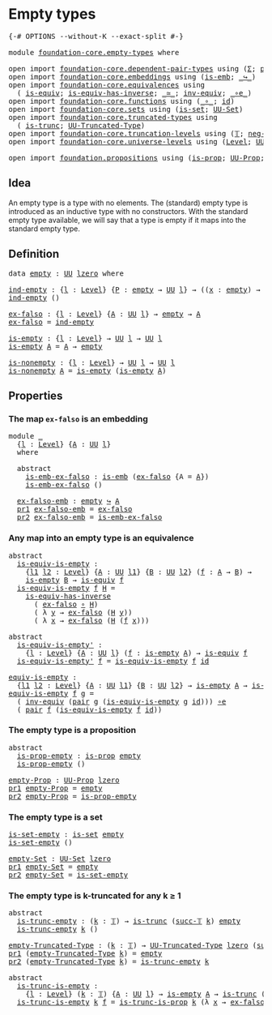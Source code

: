 # Empty types

<pre class="Agda"><a id="24" class="Symbol">{-#</a> <a id="28" class="Keyword">OPTIONS</a> <a id="36" class="Pragma">--without-K</a> <a id="48" class="Pragma">--exact-split</a> <a id="62" class="Symbol">#-}</a>

<a id="67" class="Keyword">module</a> <a id="74" href="foundation-core.empty-types.html" class="Module">foundation-core.empty-types</a> <a id="102" class="Keyword">where</a>

<a id="109" class="Keyword">open</a> <a id="114" class="Keyword">import</a> <a id="121" href="foundation-core.dependent-pair-types.html" class="Module">foundation-core.dependent-pair-types</a> <a id="158" class="Keyword">using</a> <a id="164" class="Symbol">(</a><a id="165" href="foundation-core.dependent-pair-types.html#502" class="Record">Σ</a><a id="166" class="Symbol">;</a> <a id="168" href="foundation-core.dependent-pair-types.html#575" class="InductiveConstructor">pair</a><a id="172" class="Symbol">;</a> <a id="174" href="foundation-core.dependent-pair-types.html#592" class="Field">pr1</a><a id="177" class="Symbol">;</a> <a id="179" href="foundation-core.dependent-pair-types.html#604" class="Field">pr2</a><a id="182" class="Symbol">)</a>
<a id="184" class="Keyword">open</a> <a id="189" class="Keyword">import</a> <a id="196" href="foundation-core.embeddings.html" class="Module">foundation-core.embeddings</a> <a id="223" class="Keyword">using</a> <a id="229" class="Symbol">(</a><a id="230" href="foundation-core.embeddings.html#980" class="Function">is-emb</a><a id="236" class="Symbol">;</a> <a id="238" href="foundation-core.embeddings.html#1062" class="Function Operator">_↪_</a><a id="241" class="Symbol">)</a>
<a id="243" class="Keyword">open</a> <a id="248" class="Keyword">import</a> <a id="255" href="foundation-core.equivalences.html" class="Module">foundation-core.equivalences</a> <a id="284" class="Keyword">using</a>
  <a id="292" class="Symbol">(</a> <a id="294" href="foundation-core.equivalences.html#1542" class="Function">is-equiv</a><a id="302" class="Symbol">;</a> <a id="304" href="foundation-core.equivalences.html#2999" class="Function">is-equiv-has-inverse</a><a id="324" class="Symbol">;</a> <a id="326" href="foundation-core.equivalences.html#1607" class="Function Operator">_≃_</a><a id="329" class="Symbol">;</a> <a id="331" href="foundation-core.equivalences.html#5707" class="Function">inv-equiv</a><a id="340" class="Symbol">;</a> <a id="342" href="foundation-core.equivalences.html#7843" class="Function Operator">_∘e_</a><a id="346" class="Symbol">)</a>
<a id="348" class="Keyword">open</a> <a id="353" class="Keyword">import</a> <a id="360" href="foundation-core.functions.html" class="Module">foundation-core.functions</a> <a id="386" class="Keyword">using</a> <a id="392" class="Symbol">(</a><a id="393" href="foundation-core.functions.html#407" class="Function Operator">_∘_</a><a id="396" class="Symbol">;</a> <a id="398" href="foundation-core.functions.html#309" class="Function">id</a><a id="400" class="Symbol">)</a>
<a id="402" class="Keyword">open</a> <a id="407" class="Keyword">import</a> <a id="414" href="foundation-core.sets.html" class="Module">foundation-core.sets</a> <a id="435" class="Keyword">using</a> <a id="441" class="Symbol">(</a><a id="442" href="foundation-core.sets.html#1099" class="Function">is-set</a><a id="448" class="Symbol">;</a> <a id="450" href="foundation-core.sets.html#1177" class="Function">UU-Set</a><a id="456" class="Symbol">)</a>
<a id="458" class="Keyword">open</a> <a id="463" class="Keyword">import</a> <a id="470" href="foundation-core.truncated-types.html" class="Module">foundation-core.truncated-types</a> <a id="502" class="Keyword">using</a>
  <a id="510" class="Symbol">(</a> <a id="512" href="foundation-core.truncated-types.html#1466" class="Function">is-trunc</a><a id="520" class="Symbol">;</a> <a id="522" href="foundation-core.truncated-types.html#1651" class="Function">UU-Truncated-Type</a><a id="539" class="Symbol">)</a>
<a id="541" class="Keyword">open</a> <a id="546" class="Keyword">import</a> <a id="553" href="foundation-core.truncation-levels.html" class="Module">foundation-core.truncation-levels</a> <a id="587" class="Keyword">using</a> <a id="593" class="Symbol">(</a><a id="594" href="foundation-core.truncation-levels.html#382" class="Datatype">𝕋</a><a id="595" class="Symbol">;</a> <a id="597" href="foundation-core.truncation-levels.html#403" class="InductiveConstructor">neg-two-𝕋</a><a id="606" class="Symbol">;</a> <a id="608" href="foundation-core.truncation-levels.html#419" class="InductiveConstructor">succ-𝕋</a><a id="614" class="Symbol">)</a>
<a id="616" class="Keyword">open</a> <a id="621" class="Keyword">import</a> <a id="628" href="foundation-core.universe-levels.html" class="Module">foundation-core.universe-levels</a> <a id="660" class="Keyword">using</a> <a id="666" class="Symbol">(</a><a id="667" href="Agda.Primitive.html#597" class="Postulate">Level</a><a id="672" class="Symbol">;</a> <a id="674" href="foundation-core.universe-levels.html#222" class="Primitive">UU</a><a id="676" class="Symbol">;</a> <a id="678" href="Agda.Primitive.html#764" class="Primitive">lzero</a><a id="683" class="Symbol">)</a>

<a id="686" class="Keyword">open</a> <a id="691" class="Keyword">import</a> <a id="698" href="foundation.propositions.html" class="Module">foundation.propositions</a> <a id="722" class="Keyword">using</a> <a id="728" class="Symbol">(</a><a id="729" href="foundation-core.propositions.html#1246" class="Function">is-prop</a><a id="736" class="Symbol">;</a> <a id="738" href="foundation-core.propositions.html#1322" class="Function">UU-Prop</a><a id="745" class="Symbol">;</a> <a id="747" href="foundation.propositions.html#940" class="Function">is-trunc-is-prop</a><a id="763" class="Symbol">)</a>
</pre>
## Idea

An empty type is a type with no elements. The (standard) empty type is introduced as an inductive type with no constructors. With the standard empty type available, we will say that a type is empty if it maps into the standard empty type.

## Definition

<pre class="Agda"><a id="1042" class="Keyword">data</a> <a id="empty"></a><a id="1047" href="foundation-core.empty-types.html#1047" class="Datatype">empty</a> <a id="1053" class="Symbol">:</a> <a id="1055" href="foundation-core.universe-levels.html#222" class="Primitive">UU</a> <a id="1058" href="Agda.Primitive.html#764" class="Primitive">lzero</a> <a id="1064" class="Keyword">where</a>

<a id="ind-empty"></a><a id="1071" href="foundation-core.empty-types.html#1071" class="Function">ind-empty</a> <a id="1081" class="Symbol">:</a> <a id="1083" class="Symbol">{</a><a id="1084" href="foundation-core.empty-types.html#1084" class="Bound">l</a> <a id="1086" class="Symbol">:</a> <a id="1088" href="Agda.Primitive.html#597" class="Postulate">Level</a><a id="1093" class="Symbol">}</a> <a id="1095" class="Symbol">{</a><a id="1096" href="foundation-core.empty-types.html#1096" class="Bound">P</a> <a id="1098" class="Symbol">:</a> <a id="1100" href="foundation-core.empty-types.html#1047" class="Datatype">empty</a> <a id="1106" class="Symbol">→</a> <a id="1108" href="foundation-core.universe-levels.html#222" class="Primitive">UU</a> <a id="1111" href="foundation-core.empty-types.html#1084" class="Bound">l</a><a id="1112" class="Symbol">}</a> <a id="1114" class="Symbol">→</a> <a id="1116" class="Symbol">((</a><a id="1118" href="foundation-core.empty-types.html#1118" class="Bound">x</a> <a id="1120" class="Symbol">:</a> <a id="1122" href="foundation-core.empty-types.html#1047" class="Datatype">empty</a><a id="1127" class="Symbol">)</a> <a id="1129" class="Symbol">→</a> <a id="1131" href="foundation-core.empty-types.html#1096" class="Bound">P</a> <a id="1133" href="foundation-core.empty-types.html#1118" class="Bound">x</a><a id="1134" class="Symbol">)</a>
<a id="1136" href="foundation-core.empty-types.html#1071" class="Function">ind-empty</a> <a id="1146" class="Symbol">()</a>

<a id="ex-falso"></a><a id="1150" href="foundation-core.empty-types.html#1150" class="Function">ex-falso</a> <a id="1159" class="Symbol">:</a> <a id="1161" class="Symbol">{</a><a id="1162" href="foundation-core.empty-types.html#1162" class="Bound">l</a> <a id="1164" class="Symbol">:</a> <a id="1166" href="Agda.Primitive.html#597" class="Postulate">Level</a><a id="1171" class="Symbol">}</a> <a id="1173" class="Symbol">{</a><a id="1174" href="foundation-core.empty-types.html#1174" class="Bound">A</a> <a id="1176" class="Symbol">:</a> <a id="1178" href="foundation-core.universe-levels.html#222" class="Primitive">UU</a> <a id="1181" href="foundation-core.empty-types.html#1162" class="Bound">l</a><a id="1182" class="Symbol">}</a> <a id="1184" class="Symbol">→</a> <a id="1186" href="foundation-core.empty-types.html#1047" class="Datatype">empty</a> <a id="1192" class="Symbol">→</a> <a id="1194" href="foundation-core.empty-types.html#1174" class="Bound">A</a>
<a id="1196" href="foundation-core.empty-types.html#1150" class="Function">ex-falso</a> <a id="1205" class="Symbol">=</a> <a id="1207" href="foundation-core.empty-types.html#1071" class="Function">ind-empty</a>

<a id="is-empty"></a><a id="1218" href="foundation-core.empty-types.html#1218" class="Function">is-empty</a> <a id="1227" class="Symbol">:</a> <a id="1229" class="Symbol">{</a><a id="1230" href="foundation-core.empty-types.html#1230" class="Bound">l</a> <a id="1232" class="Symbol">:</a> <a id="1234" href="Agda.Primitive.html#597" class="Postulate">Level</a><a id="1239" class="Symbol">}</a> <a id="1241" class="Symbol">→</a> <a id="1243" href="foundation-core.universe-levels.html#222" class="Primitive">UU</a> <a id="1246" href="foundation-core.empty-types.html#1230" class="Bound">l</a> <a id="1248" class="Symbol">→</a> <a id="1250" href="foundation-core.universe-levels.html#222" class="Primitive">UU</a> <a id="1253" href="foundation-core.empty-types.html#1230" class="Bound">l</a>
<a id="1255" href="foundation-core.empty-types.html#1218" class="Function">is-empty</a> <a id="1264" href="foundation-core.empty-types.html#1264" class="Bound">A</a> <a id="1266" class="Symbol">=</a> <a id="1268" href="foundation-core.empty-types.html#1264" class="Bound">A</a> <a id="1270" class="Symbol">→</a> <a id="1272" href="foundation-core.empty-types.html#1047" class="Datatype">empty</a>

<a id="is-nonempty"></a><a id="1279" href="foundation-core.empty-types.html#1279" class="Function">is-nonempty</a> <a id="1291" class="Symbol">:</a> <a id="1293" class="Symbol">{</a><a id="1294" href="foundation-core.empty-types.html#1294" class="Bound">l</a> <a id="1296" class="Symbol">:</a> <a id="1298" href="Agda.Primitive.html#597" class="Postulate">Level</a><a id="1303" class="Symbol">}</a> <a id="1305" class="Symbol">→</a> <a id="1307" href="foundation-core.universe-levels.html#222" class="Primitive">UU</a> <a id="1310" href="foundation-core.empty-types.html#1294" class="Bound">l</a> <a id="1312" class="Symbol">→</a> <a id="1314" href="foundation-core.universe-levels.html#222" class="Primitive">UU</a> <a id="1317" href="foundation-core.empty-types.html#1294" class="Bound">l</a>
<a id="1319" href="foundation-core.empty-types.html#1279" class="Function">is-nonempty</a> <a id="1331" href="foundation-core.empty-types.html#1331" class="Bound">A</a> <a id="1333" class="Symbol">=</a> <a id="1335" href="foundation-core.empty-types.html#1218" class="Function">is-empty</a> <a id="1344" class="Symbol">(</a><a id="1345" href="foundation-core.empty-types.html#1218" class="Function">is-empty</a> <a id="1354" href="foundation-core.empty-types.html#1331" class="Bound">A</a><a id="1355" class="Symbol">)</a>
</pre>
## Properties

### The map `ex-falso` is an embedding

<pre class="Agda"><a id="1425" class="Keyword">module</a> <a id="1432" href="foundation-core.empty-types.html#1432" class="Module">_</a>
  <a id="1436" class="Symbol">{</a><a id="1437" href="foundation-core.empty-types.html#1437" class="Bound">l</a> <a id="1439" class="Symbol">:</a> <a id="1441" href="Agda.Primitive.html#597" class="Postulate">Level</a><a id="1446" class="Symbol">}</a> <a id="1448" class="Symbol">{</a><a id="1449" href="foundation-core.empty-types.html#1449" class="Bound">A</a> <a id="1451" class="Symbol">:</a> <a id="1453" href="foundation-core.universe-levels.html#222" class="Primitive">UU</a> <a id="1456" href="foundation-core.empty-types.html#1437" class="Bound">l</a><a id="1457" class="Symbol">}</a>
  <a id="1461" class="Keyword">where</a>
  
  <a id="1472" class="Keyword">abstract</a>
    <a id="1485" href="foundation-core.empty-types.html#1485" class="Function">is-emb-ex-falso</a> <a id="1501" class="Symbol">:</a> <a id="1503" href="foundation-core.embeddings.html#980" class="Function">is-emb</a> <a id="1510" class="Symbol">(</a><a id="1511" href="foundation-core.empty-types.html#1150" class="Function">ex-falso</a> <a id="1520" class="Symbol">{</a><a id="1521" class="Argument">A</a> <a id="1523" class="Symbol">=</a> <a id="1525" href="foundation-core.empty-types.html#1449" class="Bound">A</a><a id="1526" class="Symbol">})</a>
    <a id="1533" href="foundation-core.empty-types.html#1485" class="Function">is-emb-ex-falso</a> <a id="1549" class="Symbol">()</a>

  <a id="1555" href="foundation-core.empty-types.html#1555" class="Function">ex-falso-emb</a> <a id="1568" class="Symbol">:</a> <a id="1570" href="foundation-core.empty-types.html#1047" class="Datatype">empty</a> <a id="1576" href="foundation-core.embeddings.html#1062" class="Function Operator">↪</a> <a id="1578" href="foundation-core.empty-types.html#1449" class="Bound">A</a>
  <a id="1582" href="foundation-core.dependent-pair-types.html#592" class="Field">pr1</a> <a id="1586" href="foundation-core.empty-types.html#1555" class="Function">ex-falso-emb</a> <a id="1599" class="Symbol">=</a> <a id="1601" href="foundation-core.empty-types.html#1150" class="Function">ex-falso</a>
  <a id="1612" href="foundation-core.dependent-pair-types.html#604" class="Field">pr2</a> <a id="1616" href="foundation-core.empty-types.html#1555" class="Function">ex-falso-emb</a> <a id="1629" class="Symbol">=</a> <a id="1631" href="foundation-core.empty-types.html#1485" class="Function">is-emb-ex-falso</a>
</pre>
### Any map into an empty type is an equivalence

<pre class="Agda"><a id="1710" class="Keyword">abstract</a>
  <a id="is-equiv-is-empty"></a><a id="1721" href="foundation-core.empty-types.html#1721" class="Function">is-equiv-is-empty</a> <a id="1739" class="Symbol">:</a>
    <a id="1745" class="Symbol">{</a><a id="1746" href="foundation-core.empty-types.html#1746" class="Bound">l1</a> <a id="1749" href="foundation-core.empty-types.html#1749" class="Bound">l2</a> <a id="1752" class="Symbol">:</a> <a id="1754" href="Agda.Primitive.html#597" class="Postulate">Level</a><a id="1759" class="Symbol">}</a> <a id="1761" class="Symbol">{</a><a id="1762" href="foundation-core.empty-types.html#1762" class="Bound">A</a> <a id="1764" class="Symbol">:</a> <a id="1766" href="foundation-core.universe-levels.html#222" class="Primitive">UU</a> <a id="1769" href="foundation-core.empty-types.html#1746" class="Bound">l1</a><a id="1771" class="Symbol">}</a> <a id="1773" class="Symbol">{</a><a id="1774" href="foundation-core.empty-types.html#1774" class="Bound">B</a> <a id="1776" class="Symbol">:</a> <a id="1778" href="foundation-core.universe-levels.html#222" class="Primitive">UU</a> <a id="1781" href="foundation-core.empty-types.html#1749" class="Bound">l2</a><a id="1783" class="Symbol">}</a> <a id="1785" class="Symbol">(</a><a id="1786" href="foundation-core.empty-types.html#1786" class="Bound">f</a> <a id="1788" class="Symbol">:</a> <a id="1790" href="foundation-core.empty-types.html#1762" class="Bound">A</a> <a id="1792" class="Symbol">→</a> <a id="1794" href="foundation-core.empty-types.html#1774" class="Bound">B</a><a id="1795" class="Symbol">)</a> <a id="1797" class="Symbol">→</a>
    <a id="1803" href="foundation-core.empty-types.html#1218" class="Function">is-empty</a> <a id="1812" href="foundation-core.empty-types.html#1774" class="Bound">B</a> <a id="1814" class="Symbol">→</a> <a id="1816" href="foundation-core.equivalences.html#1542" class="Function">is-equiv</a> <a id="1825" href="foundation-core.empty-types.html#1786" class="Bound">f</a>
  <a id="1829" href="foundation-core.empty-types.html#1721" class="Function">is-equiv-is-empty</a> <a id="1847" href="foundation-core.empty-types.html#1847" class="Bound">f</a> <a id="1849" href="foundation-core.empty-types.html#1849" class="Bound">H</a> <a id="1851" class="Symbol">=</a>
    <a id="1857" href="foundation-core.equivalences.html#2999" class="Function">is-equiv-has-inverse</a>
      <a id="1884" class="Symbol">(</a> <a id="1886" href="foundation-core.empty-types.html#1150" class="Function">ex-falso</a> <a id="1895" href="foundation-core.functions.html#407" class="Function Operator">∘</a> <a id="1897" href="foundation-core.empty-types.html#1849" class="Bound">H</a><a id="1898" class="Symbol">)</a>
      <a id="1906" class="Symbol">(</a> <a id="1908" class="Symbol">λ</a> <a id="1910" href="foundation-core.empty-types.html#1910" class="Bound">y</a> <a id="1912" class="Symbol">→</a> <a id="1914" href="foundation-core.empty-types.html#1150" class="Function">ex-falso</a> <a id="1923" class="Symbol">(</a><a id="1924" href="foundation-core.empty-types.html#1849" class="Bound">H</a> <a id="1926" href="foundation-core.empty-types.html#1910" class="Bound">y</a><a id="1927" class="Symbol">))</a>
      <a id="1936" class="Symbol">(</a> <a id="1938" class="Symbol">λ</a> <a id="1940" href="foundation-core.empty-types.html#1940" class="Bound">x</a> <a id="1942" class="Symbol">→</a> <a id="1944" href="foundation-core.empty-types.html#1150" class="Function">ex-falso</a> <a id="1953" class="Symbol">(</a><a id="1954" href="foundation-core.empty-types.html#1849" class="Bound">H</a> <a id="1956" class="Symbol">(</a><a id="1957" href="foundation-core.empty-types.html#1847" class="Bound">f</a> <a id="1959" href="foundation-core.empty-types.html#1940" class="Bound">x</a><a id="1960" class="Symbol">)))</a>

<a id="1965" class="Keyword">abstract</a>
  <a id="is-equiv-is-empty&#39;"></a><a id="1976" href="foundation-core.empty-types.html#1976" class="Function">is-equiv-is-empty&#39;</a> <a id="1995" class="Symbol">:</a>
    <a id="2001" class="Symbol">{</a><a id="2002" href="foundation-core.empty-types.html#2002" class="Bound">l</a> <a id="2004" class="Symbol">:</a> <a id="2006" href="Agda.Primitive.html#597" class="Postulate">Level</a><a id="2011" class="Symbol">}</a> <a id="2013" class="Symbol">{</a><a id="2014" href="foundation-core.empty-types.html#2014" class="Bound">A</a> <a id="2016" class="Symbol">:</a> <a id="2018" href="foundation-core.universe-levels.html#222" class="Primitive">UU</a> <a id="2021" href="foundation-core.empty-types.html#2002" class="Bound">l</a><a id="2022" class="Symbol">}</a> <a id="2024" class="Symbol">(</a><a id="2025" href="foundation-core.empty-types.html#2025" class="Bound">f</a> <a id="2027" class="Symbol">:</a> <a id="2029" href="foundation-core.empty-types.html#1218" class="Function">is-empty</a> <a id="2038" href="foundation-core.empty-types.html#2014" class="Bound">A</a><a id="2039" class="Symbol">)</a> <a id="2041" class="Symbol">→</a> <a id="2043" href="foundation-core.equivalences.html#1542" class="Function">is-equiv</a> <a id="2052" href="foundation-core.empty-types.html#2025" class="Bound">f</a>
  <a id="2056" href="foundation-core.empty-types.html#1976" class="Function">is-equiv-is-empty&#39;</a> <a id="2075" href="foundation-core.empty-types.html#2075" class="Bound">f</a> <a id="2077" class="Symbol">=</a> <a id="2079" href="foundation-core.empty-types.html#1721" class="Function">is-equiv-is-empty</a> <a id="2097" href="foundation-core.empty-types.html#2075" class="Bound">f</a> <a id="2099" href="foundation-core.functions.html#309" class="Function">id</a>

<a id="equiv-is-empty"></a><a id="2103" href="foundation-core.empty-types.html#2103" class="Function">equiv-is-empty</a> <a id="2118" class="Symbol">:</a>
  <a id="2122" class="Symbol">{</a><a id="2123" href="foundation-core.empty-types.html#2123" class="Bound">l1</a> <a id="2126" href="foundation-core.empty-types.html#2126" class="Bound">l2</a> <a id="2129" class="Symbol">:</a> <a id="2131" href="Agda.Primitive.html#597" class="Postulate">Level</a><a id="2136" class="Symbol">}</a> <a id="2138" class="Symbol">{</a><a id="2139" href="foundation-core.empty-types.html#2139" class="Bound">A</a> <a id="2141" class="Symbol">:</a> <a id="2143" href="foundation-core.universe-levels.html#222" class="Primitive">UU</a> <a id="2146" href="foundation-core.empty-types.html#2123" class="Bound">l1</a><a id="2148" class="Symbol">}</a> <a id="2150" class="Symbol">{</a><a id="2151" href="foundation-core.empty-types.html#2151" class="Bound">B</a> <a id="2153" class="Symbol">:</a> <a id="2155" href="foundation-core.universe-levels.html#222" class="Primitive">UU</a> <a id="2158" href="foundation-core.empty-types.html#2126" class="Bound">l2</a><a id="2160" class="Symbol">}</a> <a id="2162" class="Symbol">→</a> <a id="2164" href="foundation-core.empty-types.html#1218" class="Function">is-empty</a> <a id="2173" href="foundation-core.empty-types.html#2139" class="Bound">A</a> <a id="2175" class="Symbol">→</a> <a id="2177" href="foundation-core.empty-types.html#1218" class="Function">is-empty</a> <a id="2186" href="foundation-core.empty-types.html#2151" class="Bound">B</a> <a id="2188" class="Symbol">→</a> <a id="2190" href="foundation-core.empty-types.html#2139" class="Bound">A</a> <a id="2192" href="foundation-core.equivalences.html#1607" class="Function Operator">≃</a> <a id="2194" href="foundation-core.empty-types.html#2151" class="Bound">B</a>
<a id="2196" href="foundation-core.empty-types.html#2103" class="Function">equiv-is-empty</a> <a id="2211" href="foundation-core.empty-types.html#2211" class="Bound">f</a> <a id="2213" href="foundation-core.empty-types.html#2213" class="Bound">g</a> <a id="2215" class="Symbol">=</a>
  <a id="2219" class="Symbol">(</a> <a id="2221" href="foundation-core.equivalences.html#5707" class="Function">inv-equiv</a> <a id="2231" class="Symbol">(</a><a id="2232" href="foundation-core.dependent-pair-types.html#575" class="InductiveConstructor">pair</a> <a id="2237" href="foundation-core.empty-types.html#2213" class="Bound">g</a> <a id="2239" class="Symbol">(</a><a id="2240" href="foundation-core.empty-types.html#1721" class="Function">is-equiv-is-empty</a> <a id="2258" href="foundation-core.empty-types.html#2213" class="Bound">g</a> <a id="2260" href="foundation-core.functions.html#309" class="Function">id</a><a id="2262" class="Symbol">)))</a> <a id="2266" href="foundation-core.equivalences.html#7843" class="Function Operator">∘e</a>
  <a id="2271" class="Symbol">(</a> <a id="2273" href="foundation-core.dependent-pair-types.html#575" class="InductiveConstructor">pair</a> <a id="2278" href="foundation-core.empty-types.html#2211" class="Bound">f</a> <a id="2280" class="Symbol">(</a><a id="2281" href="foundation-core.empty-types.html#1721" class="Function">is-equiv-is-empty</a> <a id="2299" href="foundation-core.empty-types.html#2211" class="Bound">f</a> <a id="2301" href="foundation-core.functions.html#309" class="Function">id</a><a id="2303" class="Symbol">))</a>
</pre>
### The empty type is a proposition

<pre class="Agda"><a id="2356" class="Keyword">abstract</a>
  <a id="is-prop-empty"></a><a id="2367" href="foundation-core.empty-types.html#2367" class="Function">is-prop-empty</a> <a id="2381" class="Symbol">:</a> <a id="2383" href="foundation-core.propositions.html#1246" class="Function">is-prop</a> <a id="2391" href="foundation-core.empty-types.html#1047" class="Datatype">empty</a>
  <a id="2399" href="foundation-core.empty-types.html#2367" class="Function">is-prop-empty</a> <a id="2413" class="Symbol">()</a>

<a id="empty-Prop"></a><a id="2417" href="foundation-core.empty-types.html#2417" class="Function">empty-Prop</a> <a id="2428" class="Symbol">:</a> <a id="2430" href="foundation-core.propositions.html#1322" class="Function">UU-Prop</a> <a id="2438" href="Agda.Primitive.html#764" class="Primitive">lzero</a>
<a id="2444" href="foundation-core.dependent-pair-types.html#592" class="Field">pr1</a> <a id="2448" href="foundation-core.empty-types.html#2417" class="Function">empty-Prop</a> <a id="2459" class="Symbol">=</a> <a id="2461" href="foundation-core.empty-types.html#1047" class="Datatype">empty</a>
<a id="2467" href="foundation-core.dependent-pair-types.html#604" class="Field">pr2</a> <a id="2471" href="foundation-core.empty-types.html#2417" class="Function">empty-Prop</a> <a id="2482" class="Symbol">=</a> <a id="2484" href="foundation-core.empty-types.html#2367" class="Function">is-prop-empty</a>
</pre>
### The empty type is a set

<pre class="Agda"><a id="is-set-empty"></a><a id="2540" href="foundation-core.empty-types.html#2540" class="Function">is-set-empty</a> <a id="2553" class="Symbol">:</a> <a id="2555" href="foundation-core.sets.html#1099" class="Function">is-set</a> <a id="2562" href="foundation-core.empty-types.html#1047" class="Datatype">empty</a>
<a id="2568" href="foundation-core.empty-types.html#2540" class="Function">is-set-empty</a> <a id="2581" class="Symbol">()</a>

<a id="empty-Set"></a><a id="2585" href="foundation-core.empty-types.html#2585" class="Function">empty-Set</a> <a id="2595" class="Symbol">:</a> <a id="2597" href="foundation-core.sets.html#1177" class="Function">UU-Set</a> <a id="2604" href="Agda.Primitive.html#764" class="Primitive">lzero</a>
<a id="2610" href="foundation-core.dependent-pair-types.html#592" class="Field">pr1</a> <a id="2614" href="foundation-core.empty-types.html#2585" class="Function">empty-Set</a> <a id="2624" class="Symbol">=</a> <a id="2626" href="foundation-core.empty-types.html#1047" class="Datatype">empty</a>
<a id="2632" href="foundation-core.dependent-pair-types.html#604" class="Field">pr2</a> <a id="2636" href="foundation-core.empty-types.html#2585" class="Function">empty-Set</a> <a id="2646" class="Symbol">=</a> <a id="2648" href="foundation-core.empty-types.html#2540" class="Function">is-set-empty</a>
</pre>
### The empty type is k-truncated for any k ≥ 1

<pre class="Agda"><a id="2723" class="Keyword">abstract</a>
  <a id="is-trunc-empty"></a><a id="2734" href="foundation-core.empty-types.html#2734" class="Function">is-trunc-empty</a> <a id="2749" class="Symbol">:</a> <a id="2751" class="Symbol">(</a><a id="2752" href="foundation-core.empty-types.html#2752" class="Bound">k</a> <a id="2754" class="Symbol">:</a> <a id="2756" href="foundation-core.truncation-levels.html#382" class="Datatype">𝕋</a><a id="2757" class="Symbol">)</a> <a id="2759" class="Symbol">→</a> <a id="2761" href="foundation-core.truncated-types.html#1466" class="Function">is-trunc</a> <a id="2770" class="Symbol">(</a><a id="2771" href="foundation-core.truncation-levels.html#419" class="InductiveConstructor">succ-𝕋</a> <a id="2778" href="foundation-core.empty-types.html#2752" class="Bound">k</a><a id="2779" class="Symbol">)</a> <a id="2781" href="foundation-core.empty-types.html#1047" class="Datatype">empty</a>
  <a id="2789" href="foundation-core.empty-types.html#2734" class="Function">is-trunc-empty</a> <a id="2804" href="foundation-core.empty-types.html#2804" class="Bound">k</a> <a id="2806" class="Symbol">()</a>

<a id="empty-Truncated-Type"></a><a id="2810" href="foundation-core.empty-types.html#2810" class="Function">empty-Truncated-Type</a> <a id="2831" class="Symbol">:</a> <a id="2833" class="Symbol">(</a><a id="2834" href="foundation-core.empty-types.html#2834" class="Bound">k</a> <a id="2836" class="Symbol">:</a> <a id="2838" href="foundation-core.truncation-levels.html#382" class="Datatype">𝕋</a><a id="2839" class="Symbol">)</a> <a id="2841" class="Symbol">→</a> <a id="2843" href="foundation-core.truncated-types.html#1651" class="Function">UU-Truncated-Type</a> <a id="2861" href="Agda.Primitive.html#764" class="Primitive">lzero</a> <a id="2867" class="Symbol">(</a><a id="2868" href="foundation-core.truncation-levels.html#419" class="InductiveConstructor">succ-𝕋</a> <a id="2875" href="foundation-core.empty-types.html#2834" class="Bound">k</a><a id="2876" class="Symbol">)</a>
<a id="2878" href="foundation-core.dependent-pair-types.html#592" class="Field">pr1</a> <a id="2882" class="Symbol">(</a><a id="2883" href="foundation-core.empty-types.html#2810" class="Function">empty-Truncated-Type</a> <a id="2904" href="foundation-core.empty-types.html#2904" class="Bound">k</a><a id="2905" class="Symbol">)</a> <a id="2907" class="Symbol">=</a> <a id="2909" href="foundation-core.empty-types.html#1047" class="Datatype">empty</a>
<a id="2915" href="foundation-core.dependent-pair-types.html#604" class="Field">pr2</a> <a id="2919" class="Symbol">(</a><a id="2920" href="foundation-core.empty-types.html#2810" class="Function">empty-Truncated-Type</a> <a id="2941" href="foundation-core.empty-types.html#2941" class="Bound">k</a><a id="2942" class="Symbol">)</a> <a id="2944" class="Symbol">=</a> <a id="2946" href="foundation-core.empty-types.html#2734" class="Function">is-trunc-empty</a> <a id="2961" href="foundation-core.empty-types.html#2941" class="Bound">k</a>

<a id="2964" class="Keyword">abstract</a>
  <a id="is-trunc-is-empty"></a><a id="2975" href="foundation-core.empty-types.html#2975" class="Function">is-trunc-is-empty</a> <a id="2993" class="Symbol">:</a>
    <a id="2999" class="Symbol">{</a><a id="3000" href="foundation-core.empty-types.html#3000" class="Bound">l</a> <a id="3002" class="Symbol">:</a> <a id="3004" href="Agda.Primitive.html#597" class="Postulate">Level</a><a id="3009" class="Symbol">}</a> <a id="3011" class="Symbol">(</a><a id="3012" href="foundation-core.empty-types.html#3012" class="Bound">k</a> <a id="3014" class="Symbol">:</a> <a id="3016" href="foundation-core.truncation-levels.html#382" class="Datatype">𝕋</a><a id="3017" class="Symbol">)</a> <a id="3019" class="Symbol">{</a><a id="3020" href="foundation-core.empty-types.html#3020" class="Bound">A</a> <a id="3022" class="Symbol">:</a> <a id="3024" href="foundation-core.universe-levels.html#222" class="Primitive">UU</a> <a id="3027" href="foundation-core.empty-types.html#3000" class="Bound">l</a><a id="3028" class="Symbol">}</a> <a id="3030" class="Symbol">→</a> <a id="3032" href="foundation-core.empty-types.html#1218" class="Function">is-empty</a> <a id="3041" href="foundation-core.empty-types.html#3020" class="Bound">A</a> <a id="3043" class="Symbol">→</a> <a id="3045" href="foundation-core.truncated-types.html#1466" class="Function">is-trunc</a> <a id="3054" class="Symbol">(</a><a id="3055" href="foundation-core.truncation-levels.html#419" class="InductiveConstructor">succ-𝕋</a> <a id="3062" href="foundation-core.empty-types.html#3012" class="Bound">k</a><a id="3063" class="Symbol">)</a> <a id="3065" href="foundation-core.empty-types.html#3020" class="Bound">A</a>
  <a id="3069" href="foundation-core.empty-types.html#2975" class="Function">is-trunc-is-empty</a> <a id="3087" href="foundation-core.empty-types.html#3087" class="Bound">k</a> <a id="3089" href="foundation-core.empty-types.html#3089" class="Bound">f</a> <a id="3091" class="Symbol">=</a> <a id="3093" href="foundation.propositions.html#940" class="Function">is-trunc-is-prop</a> <a id="3110" href="foundation-core.empty-types.html#3087" class="Bound">k</a> <a id="3112" class="Symbol">(λ</a> <a id="3115" href="foundation-core.empty-types.html#3115" class="Bound">x</a> <a id="3117" class="Symbol">→</a> <a id="3119" href="foundation-core.empty-types.html#1150" class="Function">ex-falso</a> <a id="3128" class="Symbol">(</a><a id="3129" href="foundation-core.empty-types.html#3089" class="Bound">f</a> <a id="3131" href="foundation-core.empty-types.html#3115" class="Bound">x</a><a id="3132" class="Symbol">))</a>
</pre>